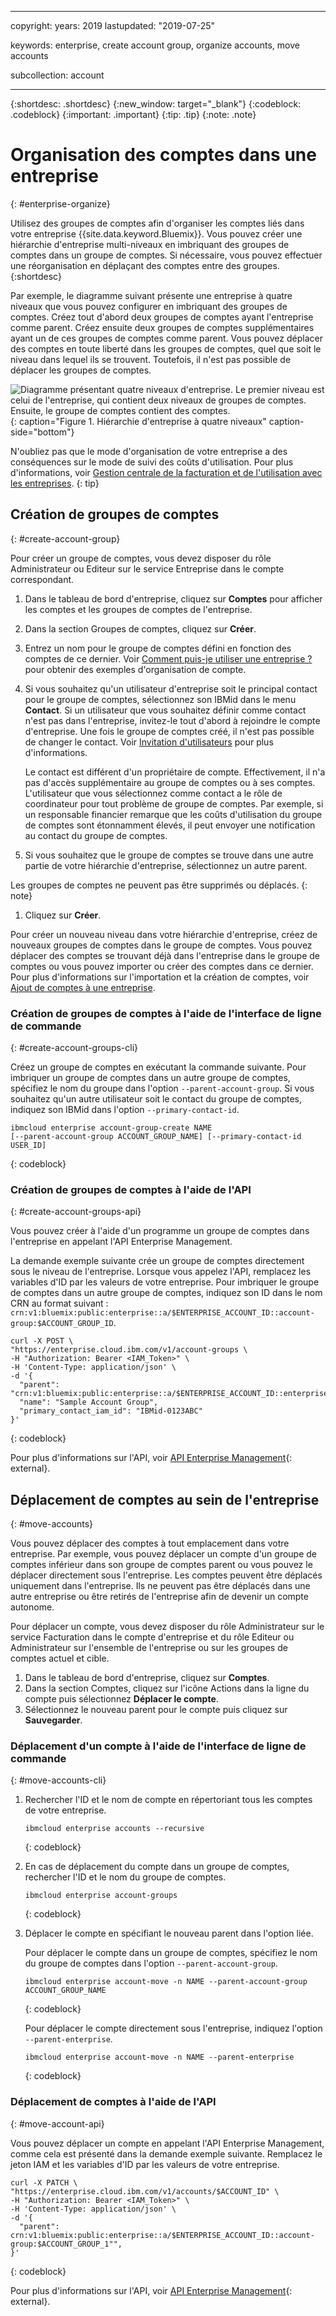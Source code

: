 ﻿---

copyright:
  years: 2019
lastupdated: "2019-07-25"

keywords: enterprise, create account group, organize accounts, move accounts

subcollection: account

---

{:shortdesc: .shortdesc}
{:new_window: target="_blank"}
{:codeblock: .codeblock}
{:important: .important}
{:tip: .tip}
{:note: .note}

# Organisation des comptes dans une entreprise
{: #enterprise-organize}

Utilisez des groupes de comptes afin d'organiser les comptes liés dans votre entreprise {{site.data.keyword.Bluemix}}. Vous pouvez créer une hiérarchie d'entreprise multi-niveaux en imbriquant des groupes de comptes dans un groupe de comptes. Si nécessaire, vous pouvez effectuer une réorganisation en déplaçant des comptes entre des groupes.
{:shortdesc}

Par exemple, le diagramme suivant présente une entreprise à quatre niveaux que vous pouvez configurer en imbriquant des groupes de comptes. Créez tout d'abord deux groupes de comptes ayant l'entreprise comme parent. Créez ensuite deux groupes de comptes supplémentaires ayant un de ces groupes de comptes comme parent. Vous pouvez déplacer des comptes en toute liberté dans les groupes de comptes, quel que soit le niveau dans lequel ils se trouvent. Toutefois, il n'est pas possible de déplacer les groupes de comptes.

![Diagramme présentant quatre niveaux d'entreprise. Le premier niveau est celui de l'entreprise, qui contient deux niveaux de groupes de comptes. Ensuite, le groupe de comptes contient des comptes.](images/enterprise-hierarchy.svg "Les niveaux d'entreprise sont créés en ajoutant des groupes de comptes."){: caption="Figure 1. Hiérarchie d'entreprise à quatre niveaux" caption-side="bottom"}

N'oubliez pas que le mode d'organisation de votre entreprise a des conséquences sur le mode de suivi des coûts d'utilisation. Pour plus d'informations, voir [Gestion centrale de la facturation et de l'utilisation avec les entreprises](/docs/billing-usage?topic=billing-usage-enterprise).
{: tip}

## Création de groupes de comptes
{: #create-account-group}

Pour créer un groupe de comptes, vous devez disposer du rôle Administrateur ou Editeur sur le service Entreprise dans le compte correspondant.

1. Dans le tableau de bord d'entreprise, cliquez sur **Comptes** pour afficher les comptes et les groupes de comptes de l'entreprise.
1. Dans la section Groupes de comptes, cliquez sur **Créer**.
1. Entrez un nom pour le groupe de comptes défini en fonction des comptes de ce dernier. Voir [Comment puis-je utiliser une entreprise ?](/docs/account?topic=account-enterprise#enterprise-use-cases) pour obtenir des exemples d'organisation de compte.
1. Si vous souhaitez qu'un utilisateur d'entreprise soit le principal contact pour le groupe de comptes, sélectionnez son IBMid dans le menu **Contact**. Si un utilisateur que vous souhaitez définir comme contact n'est pas dans l'entreprise, invitez-le tout d'abord à rejoindre le compte d'entreprise. Une fois le groupe de comptes créé, il n'est pas possible de changer le contact. Voir [Invitation d'utilisateurs](/docs/iam?topic=iam-iamuserinv) pour plus d'informations.

   Le contact est différent d'un propriétaire de compte. Effectivement, il n'a pas d'accès supplémentaire au groupe de comptes ou à ses comptes. L'utilisateur que vous sélectionnez comme contact a le rôle de coordinateur pour tout problème de groupe de comptes. Par exemple, si un responsable financier remarque que les coûts d'utilisation du groupe de comptes sont étonnamment élevés, il peut envoyer une notification au contact du groupe de comptes.


1. Si vous souhaitez que le groupe de comptes se trouve dans une autre partie de votre hiérarchie d'entreprise, sélectionnez un autre parent.

  Les groupes de comptes ne peuvent pas être supprimés ou déplacés.
  {: note}
1. Cliquez sur **Créer**.

Pour créer un nouveau niveau dans votre hiérarchie d'entreprise, créez de nouveaux groupes de comptes dans le groupe de comptes. Vous pouvez déplacer des comptes se trouvant déjà dans l'entreprise dans le groupe de comptes ou vous pouvez importer ou créer des comptes dans ce dernier. Pour plus d'informations sur l'importation et la création de comptes, voir [Ajout de comptes à une entreprise](/docs/account?topic=account-enterprise-add).

### Création de groupes de comptes à l'aide de l'interface de ligne de commande
{: #create-account-groups-cli}

Créez un groupe de comptes en exécutant la commande suivante. Pour imbriquer un groupe de comptes dans un autre groupe de comptes, spécifiez le nom du groupe dans l'option `--parent-account-group`. Si vous souhaitez qu'un autre utilisateur soit le contact du groupe de comptes, indiquez son IBMid dans l'option `--primary-contact-id`.

```
ibmcloud enterprise account-group-create NAME
[--parent-account-group ACCOUNT_GROUP_NAME] [--primary-contact-id USER_ID]
```
{: codeblock}

### Création de groupes de comptes à l'aide de l'API
{: #create-account-groups-api}

Vous pouvez créer à l'aide d'un programme un groupe de comptes dans l'entreprise en appelant l'API Enterprise Management.

La demande exemple suivante crée un groupe de comptes directement sous le niveau de l'entreprise. Lorsque vous appelez l'API, remplacez les variables d'ID par les valeurs de votre entreprise. Pour imbriquer le groupe de comptes dans un autre groupe de comptes, indiquez son ID dans le nom CRN au format suivant : `crn:v1:bluemix:public:enterprise::a/$ENTERPRISE_ACCOUNT_ID::account-group:$ACCOUNT_GROUP_ID`.

```
curl -X POST \
"https://enterprise.cloud.ibm.com/v1/account-groups \
-H "Authorization: Bearer <IAM_Token>" \
-H 'Content-Type: application/json' \
-d '{
  "parent": "crn:v1:bluemix:public:enterprise::a/$ENTERPRISE_ACCOUNT_ID::enterprise:$ENTERPRISE_ID",
  "name": "Sample Account Group",
  "primary_contact_iam_id": "IBMid-0123ABC"
}'
```
{: codeblock}

Pour plus d'informations sur l'API, voir [API Enterprise Management](https://{DomainName}/apidocs/enterprise-apis/enterprise#create-an-account-group){: external}.

## Déplacement de comptes au sein de l'entreprise
{: #move-accounts}

Vous pouvez déplacer des comptes à tout emplacement dans votre entreprise. Par exemple, vous pouvez déplacer un compte d'un groupe de comptes inférieur dans son groupe de comptes parent ou vous pouvez le déplacer directement sous l'entreprise. Les comptes peuvent être déplacés uniquement dans l'entreprise. Ils ne peuvent pas être déplacés dans une autre entreprise ou être retirés de l'entreprise afin de devenir un compte autonome.

Pour déplacer un compte, vous devez disposer du rôle Administrateur sur le service Facturation dans le compte d'entreprise et du rôle Editeur ou Administrateur sur l'ensemble de l'entreprise ou sur les groupes de comptes actuel et cible.

1. Dans le tableau de bord d'entreprise, cliquez sur **Comptes**.
1. Dans la section Comptes, cliquez sur l'icône Actions dans la ligne du compte puis sélectionnez **Déplacer le compte**.
1. Sélectionnez le nouveau parent pour le compte puis cliquez sur **Sauvegarder**.

### Déplacement d'un compte à l'aide de l'interface de ligne de commande
{: #move-accounts-cli}

1. Rechercher l'ID et le nom de compte en répertoriant tous les comptes de votre entreprise.

   ```
   ibmcloud enterprise accounts --recursive
   ```
   {: codeblock}
1. En cas de déplacement du compte dans un groupe de comptes, rechercher l'ID et le nom du groupe de comptes.

   ```
   ibmcloud enterprise account-groups
   ```
   {: codeblock}
1. Déplacer le compte en spécifiant le nouveau parent dans l'option liée.

   Pour déplacer le compte dans un groupe de comptes, spécifiez le nom du groupe de comptes dans l'option `--parent-account-group`.

   ```
   ibmcloud enterprise account-move -n NAME --parent-account-group ACCOUNT_GROUP_NAME
   ```
   {: codeblock}

   Pour déplacer le compte directement sous l'entreprise, indiquez l'option `--parent-enterprise`.

   ```
   ibmcloud enterprise account-move -n NAME --parent-enterprise
   ```
   {: codeblock}

### Déplacement de comptes à l'aide de l'API
{: #move-account-api}

Vous pouvez déplacer un compte en appelant l'API Enterprise Management, comme cela est présenté dans la demande exemple suivante. Remplacez le jeton IAM et les variables d'ID par les valeurs de votre entreprise.

```
curl -X PATCH \
"https://enterprise.cloud.ibm.com/v1/accounts/$ACCOUNT_ID" \
-H "Authorization: Bearer <IAM_Token>" \
-H 'Content-Type: application/json' \
-d '{
  "parent": crn:v1:bluemix:public:enterprise::a/$ENTERPRISE_ACCOUNT_ID::account-group:$ACCOUNT_GROUP_1"",
}'
```
{: codeblock}

Pour plus d'informations sur l'API, voir
[API
Enterprise Management](https://{DomainName}/apidocs/enterprise-apis/enterprise#move-an-account-with-the-enterprise){: external}.

